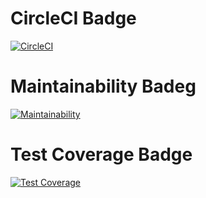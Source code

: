 # CircleCI Badge
[![CircleCI](https://dl.circleci.com/status-badge/img/gh/VicenteCaraT/RepoPruebaCI/tree/develop.svg?style=svg)](https://dl.circleci.com/status-badge/redirect/gh/VicenteCaraT/RepoPruebaCI/tree/develop)

# Maintainability Badeg
[![Maintainability](https://api.codeclimate.com/v1/badges/08d6e17143dc9be19543/maintainability)](https://codeclimate.com/github/VicenteCaraT/RepoPruebaCI/maintainability)

# Test Coverage Badge
[![Test Coverage](https://api.codeclimate.com/v1/badges/08d6e17143dc9be19543/test_coverage)](https://codeclimate.com/github/VicenteCaraT/RepoPruebaCI/test_coverage)